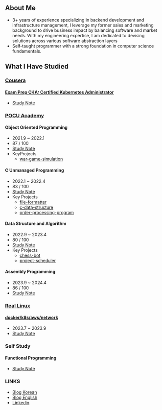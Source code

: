 ## About Me
- 3+ years of experience specializing in backend development and infrastructure management, I leverage my former sales and marketing background to drive business impact by balancing software and market needs. With my engineering expertise, I am dedicated to devising solutions across various software abstraction layers
- Self-taught programmer with a strong foundation in computer science fundamentals.

## What I Have Studied
### [Cousera](https://www.coursera.org/)
#### [Exam Prep CKA: Certified Kubernetes Administrator](https://www.coursera.org/learn/exam-prep-cka-certified-kubernetes-administrator)
- [Study Note](https://www.notion.so/cka-certificated-kubernetes-af2216bae9a34ed2bf66d8ff3720344d)

### [POCU Academy](https://pocu.academy/ko)
#### Object Oriented Programming
- 2021.9 ~ 2022.1
- 87 / 100
- [Study Note](https://tranquil-meteoroid-d7c.notion.site/Java-886b3aebe5f8465491ce1146ca39d3bb?pvs=4)
- KeyProjects
  - [war-game-simulation](https://github.com/valentin1235/war-game-simulation)

#### C Unmanaged Programming 
- 2022.1 ~ 2022.4
- 83 / 100
- [Study Note](https://tranquil-meteoroid-d7c.notion.site/C-1b909e0a3b2b4c34bdd9a5abf807dcc4?pvs=4)
- Key Projects
  - [file-formatter](https://github.com/valentin1235/file-formatter)
  - [c-data-structure](https://github.com/valentin1235/c-data-structure)
  - [order-processing-program](https://github.com/valentin1235/order-processing-program)

#### Data Structure and Algorithm
- 2022.9 ~ 2023.4
- 80 / 100
- [Study Note](https://tranquil-meteoroid-d7c.notion.site/Java-956a07bed6754c648329add0782c64c8?pvs=4)
- Key Projects
  - [chess-bot](https://github.com/valentin1235/chess-bot/blob/main/README.md)
  - [project-scheduler](https://github.com/valentin1235/project-scheduler)

#### Assembly Programming
- 2023.9 ~ 2024.4
- 86 / 100
- [Study Note](https://tranquil-meteoroid-d7c.notion.site/243d5136c1084aa1b4c26036cd161081?pvs=4)

### [Real Linux](https://reallinux.co.kr/roadmap/)
#### [docker/k8s/aws/network](https://reallinux.co.kr/course/se_network)
- 2023.7 ~ 2023.9
- [Study Note](https://tranquil-meteoroid-d7c.notion.site/k8s-AWS-82a2112ca9114cd9bc50036a83f74274?pvs=4)

### Self Study
#### Functional Programming
- [Study Note](https://tranquil-meteoroid-d7c.notion.site/c0515a2e014843fd9d7a372704823c7a?pvs=4)

### LINKS
- [Blog Korean](https://velog.io/@valentin123)
- [Blog English](https://medium.com/@valentin1679918)
- [Linkedin](https://www.linkedin.com/in/heechul-yoon-85b154165/)
